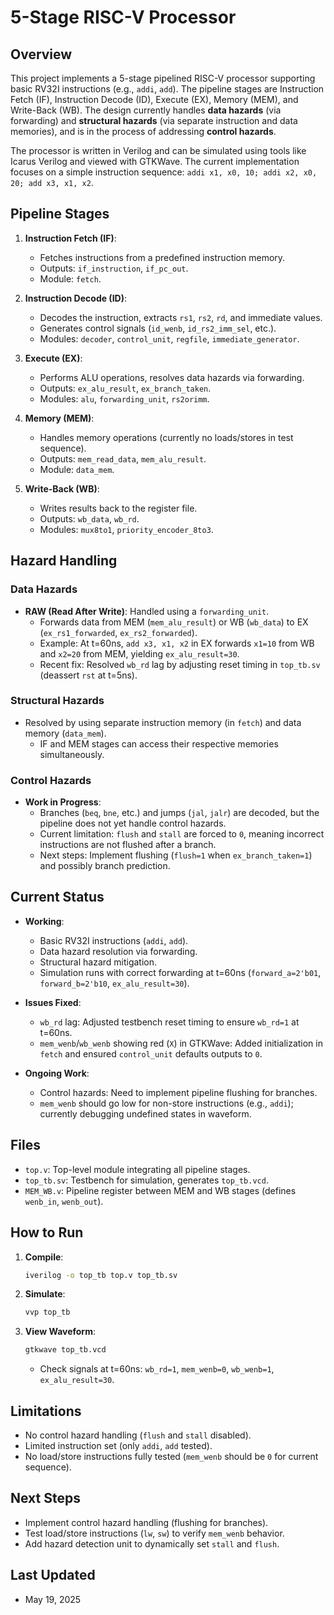 # 5-Stage RISC-V Processor

## Overview
This project implements a 5-stage pipelined RISC-V processor supporting basic RV32I instructions (e.g., `addi`, `add`). The pipeline stages are Instruction Fetch (IF), Instruction Decode (ID), Execute (EX), Memory (MEM), and Write-Back (WB). The design currently handles **data hazards** (via forwarding) and **structural hazards** (via separate instruction and data memories), and is in the process of addressing **control hazards**.

The processor is written in Verilog and can be simulated using tools like Icarus Verilog and viewed with GTKWave. The current implementation focuses on a simple instruction sequence: `addi x1, x0, 10; addi x2, x0, 20; add x3, x1, x2`.

## Pipeline Stages
1. **Instruction Fetch (IF)**:
   - Fetches instructions from a predefined instruction memory.
   - Outputs: `if_instruction`, `if_pc_out`.
   - Module: `fetch`.

2. **Instruction Decode (ID)**:
   - Decodes the instruction, extracts `rs1`, `rs2`, `rd`, and immediate values.
   - Generates control signals (`id_wenb`, `id_rs2_imm_sel`, etc.).
   - Modules: `decoder`, `control_unit`, `regfile`, `immediate_generator`.

3. **Execute (EX)**:
   - Performs ALU operations, resolves data hazards via forwarding.
   - Outputs: `ex_alu_result`, `ex_branch_taken`.
   - Modules: `alu`, `forwarding_unit`, `rs2orimm`.

4. **Memory (MEM)**:
   - Handles memory operations (currently no loads/stores in test sequence).
   - Outputs: `mem_read_data`, `mem_alu_result`.
   - Module: `data_mem`.

5. **Write-Back (WB)**:
   - Writes results back to the register file.
   - Outputs: `wb_data`, `wb_rd`.
   - Modules: `mux8to1`, `priority_encoder_8to3`.

## Hazard Handling
### Data Hazards
- **RAW (Read After Write)**: Handled using a `forwarding_unit`.
  - Forwards data from MEM (`mem_alu_result`) or WB (`wb_data`) to EX (`ex_rs1_forwarded`, `ex_rs2_forwarded`).
  - Example: At t=60ns, `add x3, x1, x2` in EX forwards `x1=10` from WB and `x2=20` from MEM, yielding `ex_alu_result=30`.
  - Recent fix: Resolved `wb_rd` lag by adjusting reset timing in `top_tb.sv` (deassert `rst` at t=5ns).

### Structural Hazards
- Resolved by using separate instruction memory (in `fetch`) and data memory (`data_mem`).
  - IF and MEM stages can access their respective memories simultaneously.

### Control Hazards
- **Work in Progress**:
  - Branches (`beq`, `bne`, etc.) and jumps (`jal`, `jalr`) are decoded, but the pipeline does not yet handle control hazards.
  - Current limitation: `flush` and `stall` are forced to `0`, meaning incorrect instructions are not flushed after a branch.
  - Next steps: Implement flushing (`flush=1` when `ex_branch_taken=1`) and possibly branch prediction.

## Current Status
- **Working**:
  - Basic RV32I instructions (`addi`, `add`).
  - Data hazard resolution via forwarding.
  - Structural hazard mitigation.
  - Simulation runs with correct forwarding at t=60ns (`forward_a=2'b01`, `forward_b=2'b10`, `ex_alu_result=30`).

- **Issues Fixed**:
  - `wb_rd` lag: Adjusted testbench reset timing to ensure `wb_rd=1` at t=60ns.
  - `mem_wenb`/`wb_wenb` showing red (`X`) in GTKWave: Added initialization in `fetch` and ensured `control_unit` defaults outputs to `0`.

- **Ongoing Work**:
  - Control hazards: Need to implement pipeline flushing for branches.
  - `mem_wenb` should go low for non-store instructions (e.g., `addi`); currently debugging undefined states in waveform.

## Files
- `top.v`: Top-level module integrating all pipeline stages.
- `top_tb.sv`: Testbench for simulation, generates `top_tb.vcd`.
- `MEM_WB.v`: Pipeline register between MEM and WB stages (defines `wenb_in`, `wenb_out`).

## How to Run
1. **Compile**:
   ```bash
   iverilog -o top_tb top.v top_tb.sv
   ```
2. **Simulate**:
   ```bash
   vvp top_tb
   ```
3. **View Waveform**:
   ```bash
   gtkwave top_tb.vcd
   ```
   - Check signals at t=60ns: `wb_rd=1`, `mem_wenb=0`, `wb_wenb=1`, `ex_alu_result=30`.

## Limitations
- No control hazard handling (`flush` and `stall` disabled).
- Limited instruction set (only `addi`, `add` tested).
- No load/store instructions fully tested (`mem_wenb` should be `0` for current sequence).

## Next Steps
- Implement control hazard handling (flushing for branches).
- Test load/store instructions (`lw`, `sw`) to verify `mem_wenb` behavior.
- Add hazard detection unit to dynamically set `stall` and `flush`.

## Last Updated
- May 19, 2025